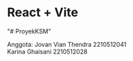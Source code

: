 # React + Vite

"# ProyekKSM" 

Anggota:
Jovan Vian Thendra 2210512041 </br>
Karina Ghaisani 2210512028
